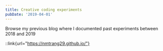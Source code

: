 ```yaml
---
title: Creative coding experiments
pubDate: '2019-04-01'
---
```

Browse my previous blog where I documented past experiments between 2018 and 2019

::link{url="https://nmtrang29.github.io/"}
 